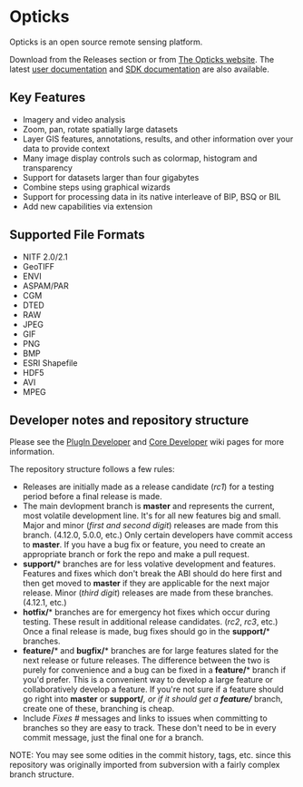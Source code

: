 # Opticks
Opticks is an open source remote sensing platform.

Download from the Releases section or from [The Opticks website](https://opticks.org/downloads/opticks/).
The latest [user documentation](https://opticks.org/docs/help/latest/Help/Opticks/) and [SDK documentation](https://opticks.org/docs/sdk/latest/) are also available.

## Key Features
* Imagery and video analysis
* Zoom, pan, rotate spatially large datasets
* Layer GIS features, annotations, results, and other information over your data to provide context
* Many image display controls such as colormap, histogram and transparency
* Support for datasets larger than four gigabytes
* Combine steps using graphical wizards
* Support for processing data in its native interleave of BIP, BSQ or BIL
* Add new capabilities via extension

## Supported File Formats
* NITF 2.0/2.1
* GeoTIFF
* ENVI
* ASPAM/PAR
* CGM
* DTED
* RAW
* JPEG
* GIF
* PNG
* BMP
* ESRI Shapefile
* HDF5
* AVI
* MPEG

## Developer notes and repository structure
Please see the [PlugIn Developer](https://opticks.org/x/CAAY) and [Core Developer](https://opticks.org/x/CgAY) wiki pages for more information.

The repository structure follows a few rules:
- Releases are initially made as a release candidate (_rc1_) for a testing period before a final release is made.
- The main devlopment branch is **master** and represents the current, most volatile development line. It's for all new features big and small. Major and minor (_first and second digit_) releases are made from this branch. (4.12.0, 5.0.0, etc.) Only certain developers have commit access to **master**. If you have a bug fix or feature, you need to create an appropriate branch or fork the repo and make a pull request. 
- **support/*** branches are for less volative development and features. Features and fixes which don't break the ABI should do here first and then get moved to **master** if they are applicable for the next major release. Minor (_third digit_) releases are made from these branches. (4.12.1, etc.)
- **hotfix/*** branches are for emergency hot fixes which occur during testing. These result in additional release candidates. (_rc2_, _rc3_, etc.) Once a final release is made, bug fixes should go in the **support/*** branches.
- **feature/*** and **bugfix/*** branches are for large features slated for the next release or future releases. The difference between the two is purely for convenience and a bug can be fixed in a **feature/*** branch if you'd prefer. This is a convenient way to develop a large feature or collaboratively develop a feature. If you're not sure if a feature should go right into **master** or **support/***, or if it should get a **feature/*** branch, create one of these, branching is cheap.
- Include _Fixes #_ messages and links to issues when committing to branches so they are easy to track. These don't need to be in every commit message, just the final one for a branch.

NOTE: You may see some odities in the commit history, tags, etc. since this repository was originally imported from subversion with a fairly complex branch structure.
